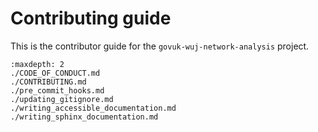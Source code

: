 # Contributing guide

This is the contributor guide for the `govuk-wuj-network-analysis` project.

```{toctree}
:maxdepth: 2
./CODE_OF_CONDUCT.md
./CONTRIBUTING.md
./pre_commit_hooks.md
./updating_gitignore.md
./writing_accessible_documentation.md
./writing_sphinx_documentation.md
```

